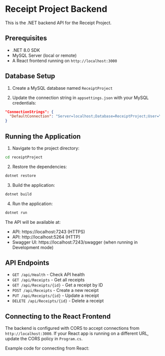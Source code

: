 # Receipt Project Backend

This is the .NET backend API for the Receipt Project.

## Prerequisites

- .NET 8.0 SDK
- MySQL Server (local or remote)
- A React frontend running on `http://localhost:3000`

## Database Setup

1. Create a MySQL database named `ReceiptProject`

2. Update the connection string in `appsettings.json` with your MySQL credentials:
```json
"ConnectionStrings": {
  "DefaultConnection": "Server=localhost;Database=ReceiptProject;User=YOUR_USERNAME;Password=YOUR_PASSWORD;Port=3306;"
}
```

## Running the Application

1. Navigate to the project directory:
```bash
cd receiptProject
```

2. Restore the dependencies:
```bash
dotnet restore
```

3. Build the application:
```bash
dotnet build
```

4. Run the application:
```bash
dotnet run
```

The API will be available at:
- API: https://localhost:7243 (HTTPS)
- API: http://localhost:5264 (HTTP)
- Swagger UI: https://localhost:7243/swagger (when running in Development mode)

## API Endpoints

- `GET /api/Health` - Check API health
- `GET /api/Receipts` - Get all receipts
- `GET /api/Receipts/{id}` - Get a receipt by ID
- `POST /api/Receipts` - Create a new receipt
- `PUT /api/Receipts/{id}` - Update a receipt
- `DELETE /api/Receipts/{id}` - Delete a receipt

## Connecting to the React Frontend

The backend is configured with CORS to accept connections from `http://localhost:3000`. 
If your React app is running on a different URL, update the CORS policy in `Program.cs`.

Example code for connecting from React:
